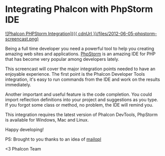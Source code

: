 Integrating Phalcon with PhpStorm IDE
=====================================

[![Phalcon PHPStorm Integration]({{ cdnUrl }}/files/2012-06-05-phpstorm-screencast.png)](https://vimeo.com/43455647 "Phalcon PHPStorm Integration - Click to Watch!")

Being a full time developer you need a powerful tool to help you creating 
amazing web sites and applications. 
[PhpStorm](http://www.jetbrains.com/phpstorm/) is an amazing IDE for PHP that 
has become very popular among developers lately.

This screencast will cover the major integration points needed to have
an enjoyable experience. The first point is the Phalcon Developer Tools
integration, it's easy to run commands from the IDE and work on the results 
immediately.

Another important and useful feature is the code completion. You could import 
reflection definitions into your project and suggestions as you type. If you 
forgot some class or method, no problem, the IDE will remind you.

This integration requires the latest version of Phalcon DevTools, PhpStorm is 
available for Windows, Mac and Linux.

Happy developing!

PS: Brought to you thanks to an idea of
[mailopl](https://phalcon.uservoice.com/forums/154026-general/suggestions/2724445-code-completion-to-major-ide-s-based-on-stub-files)

<3 Phalcon Team